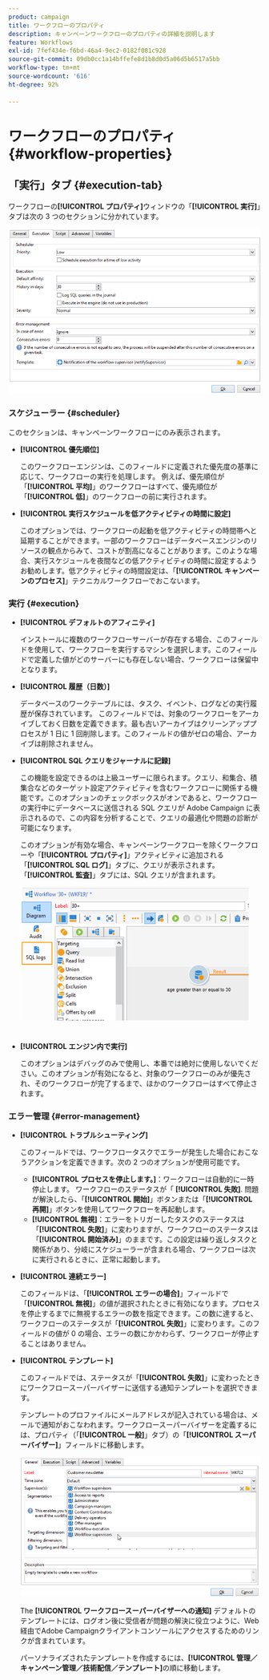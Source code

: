 ```yaml
---
product: campaign
title: ワークフローのプロパティ
description: キャンペーンワークフローのプロパティの詳細を説明します
feature: Workflows
exl-id: 7fef434e-f6bd-46a4-9ec2-0182f081c928
source-git-commit: 09db0cc1a14bffefe8d1b8d0d5a06d5b6517a5bb
workflow-type: tm+mt
source-wordcount: '616'
ht-degree: 92%

---
```


# ワークフローのプロパティ{#workflow-properties}



## 「実行」タブ {#execution-tab}

ワークフローの&#x200B;**[!UICONTROL プロパティ]**&#x200B;ウィンドウの「**[!UICONTROL 実行]**」タブは次の 3 つのセクションに分かれています。

![](assets/wf_execution_tab.png)

### スケジューラー {#scheduler}

このセクションは、キャンペーンワークフローにのみ表示されます。

* **[!UICONTROL 優先順位]**

  このワークフローエンジンは、このフィールドに定義された優先度の基準に応じて、ワークフローの実行を処理します。
例えば、優先順位が「**[!UICONTROL 平均]**」のワークフローはすべて、優先順位が「**[!UICONTROL 低]**」のワークフローの前に実行されます。

* **[!UICONTROL 実行スケジュールを低アクティビティの時間に設定]**

  このオプションでは、ワークフローの起動を低アクティビティの時間帯へと延期することができます。一部のワークフローはデータベースエンジンのリソースの観点からみて、コストが割高になることがあります。このような場合、実行スケジュールを夜間などの低アクティビティの時間に設定するようお勧めします。低アクティビティの時間設定は、「**[!UICONTROL キャンペーンのプロセス]**」テクニカルワークフローでおこないます。

### 実行 {#execution}

* **[!UICONTROL デフォルトのアフィニティ]**

  インストールに複数のワークフローサーバーが存在する場合、このフィールドを使用して、ワークフローを実行するマシンを選択します。このフィールドで定義した値がどのサーバーにも存在しない場合、ワークフローは保留中となります。

* **[!UICONTROL 履歴（日数）]**

  データベースのワークテーブルには、タスク、イベント、ログなどの実行履歴が保存されています。
このフィールドでは、対象のワークフローをアーカイブしておく日数を定義できます。最も古いアーカイブはクリーンアッププロセスが 1 日に 1 回削除します。このフィールドの値がゼロの場合、アーカイブは削除されません。

* **[!UICONTROL SQL クエリをジャーナルに記録]**

  この機能を設定できるのは上級ユーザーに限られます。クエリ、和集合、積集合などのターゲット設定アクティビティを含むワークフローに関係する機能です。このオプションのチェックボックスがオンであると、ワークフローの実行中にデータベースに送信される SQL クエリが Adobe Campaign に表示されるので、この内容を分析することで、クエリの最適化や問題の診断が可能になります。

  このオプションが有効な場合、キャンペーンワークフローを除くワークフローや「**[!UICONTROL プロパティ]**」アクティビティに追加される「**[!UICONTROL SQL ログ]**」タブに、クエリが表示されます。「**[!UICONTROL 監査]**」タブには、SQL クエリが含まれます。

  ![](assets/wf_tab_log_sql.png)

* **[!UICONTROL エンジン内で実行]**

  このオプションはデバッグのみで使用し、本番では絶対に使用しないでください。このオプションが有効になると、対象のワークフローのみが優先され、そのワークフローが完了するまで、ほかのワークフローはすべて停止されます。

### エラー管理 {#error-management}

* **[!UICONTROL トラブルシューティング]**

  このフィールドでは、ワークフロータスクでエラーが発生した場合におこなうアクションを定義できます。次の 2 つのオプションが使用可能です。

   * **[!UICONTROL プロセスを停止します。]**：ワークフローは自動的に一時停止します。 ワークフローのステータスが「 **[!UICONTROL 失敗]**. 問題が解決したら、「**[!UICONTROL 開始]**」ボタンまたは「**[!UICONTROL 再開]**」ボタンを使用してワークフローを再起動します。
   * **[!UICONTROL 無視]**：エラーをトリガーしたタスクのステータスは「**[!UICONTROL 失敗]**」に変わりますが、ワークフローのステータスは「**[!UICONTROL 開始済み]**」のままです。この設定は繰り返しタスクと関係があり、分岐にスケジューラーが含まれる場合、ワークフローは次に実行されるときに、正常に起動します。

* **[!UICONTROL 連続エラー]**

  このフィールドは、「**[!UICONTROL エラーの場合]**」フィールドで「**[!UICONTROL 無視]**」の値が選択されたときに有効になります。プロセスを停止するまでに無視するエラーの数を指定できます。この数に達すると、ワークフローのステータスが「**[!UICONTROL 失敗]**」に変わります。このフィールドの値が 0 の場合、エラーの数にかかわらず、ワークフローが停止することはありません。

* **[!UICONTROL テンプレート]**

  このフィールドでは、ステータスが「**[!UICONTROL 失敗]**」に変わったときにワークフロースーパーバイザーに送信する通知テンプレートを選択できます。

  テンプレートのプロファイルにメールアドレスが記入されている場合は、メールで通知がおこなわれます。ワークフロースーパーバイザーを定義するには、プロパティ（「**[!UICONTROL 一般]**」タブ）の「**[!UICONTROL スーパーバイザー]**」フィールドに移動します。

  ![](assets/wf-properties_select-supervisors.png)

  The **[!UICONTROL ワークフロースーパーバイザーへの通知]** デフォルトのテンプレートには、ログオン後に受信者が問題の解決に役立つように、Web 経由でAdobe Campaignクライアントコンソールにアクセスするためのリンクが含まれています。

  パーソナライズされたテンプレートを作成するには、**[!UICONTROL 管理／キャンペーン管理／技術配信／テンプレート]**&#x200B;の順に移動します。

